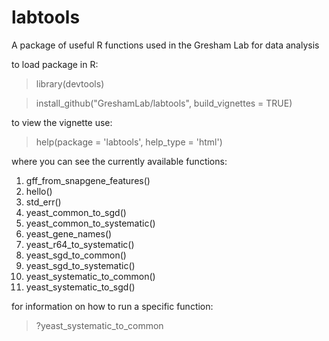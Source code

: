 # labtools

A package of useful R functions used in the Gresham Lab for data analysis

to load package in R:

>library(devtools)

>install_github("GreshamLab/labtools", build_vignettes = TRUE)

to view the vignette use:

>help(package = 'labtools', help_type = 'html')

where you can see the currently available functions:

1. gff_from_snapgene_features()
2. hello()
3. std_err()
4. yeast_common_to_sgd()
5. yeast_common_to_systematic()
6. yeast_gene_names()
7. yeast_r64_to_systematic()
8. yeast_sgd_to_common()
9. yeast_sgd_to_systematic()
10. yeast_systematic_to_common()
11. yeast_systematic_to_sgd()

for information on how to run a specific function:

>?yeast_systematic_to_common
